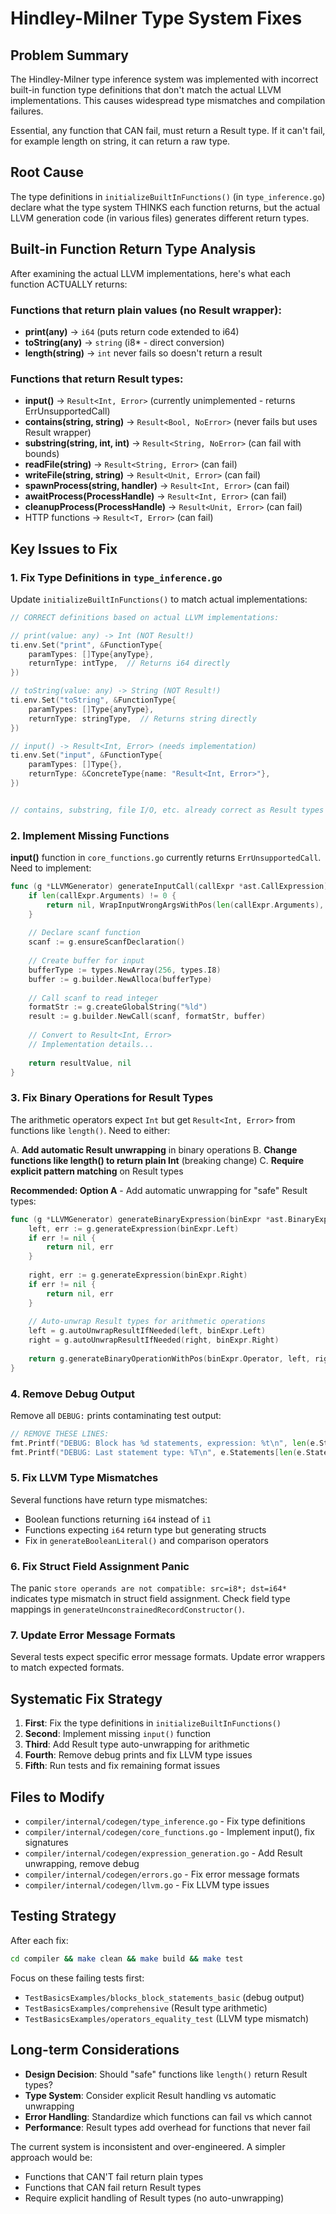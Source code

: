 # Hindley-Milner Type System Fixes

## Problem Summary

The Hindley-Milner type inference system was implemented with incorrect built-in function type definitions that don't match the actual LLVM implementations. This causes widespread type mismatches and compilation failures.

Essential, any function that CAN fail, must return a Result type. If it can't fail, for example length on string, it can return a raw type.

## Root Cause

The type definitions in `initializeBuiltInFunctions()` (in `type_inference.go`) declare what the type system THINKS each function returns, but the actual LLVM generation code (in various files) generates different return types.

## Built-in Function Return Type Analysis

After examining the actual LLVM implementations, here's what each function ACTUALLY returns:

### Functions that return plain values (no Result wrapper):
- **print(any)** → `i64` (puts return code extended to i64)
- **toString(any)** → `string` (i8* - direct conversion)
- **length(string)** → `int` never fails so doesn't return a result

### Functions that return Result types:
- **input()** → `Result<Int, Error>` (currently unimplemented - returns ErrUnsupportedCall)
- **contains(string, string)** → `Result<Bool, NoError>` (never fails but uses Result wrapper)
- **substring(string, int, int)** → `Result<String, NoError>` (can fail with bounds)
- **readFile(string)** → `Result<String, Error>` (can fail)
- **writeFile(string, string)** → `Result<Unit, Error>` (can fail)
- **spawnProcess(string, handler)** → `Result<Int, Error>` (can fail)
- **awaitProcess(ProcessHandle)** → `Result<Int, Error>` (can fail)
- **cleanupProcess(ProcessHandle)** → `Result<Unit, Error>` (can fail)
- HTTP functions → `Result<T, Error>` (can fail)

## Key Issues to Fix

### 1. Fix Type Definitions in `type_inference.go`

Update `initializeBuiltInFunctions()` to match actual implementations:

```go
// CORRECT definitions based on actual LLVM implementations:

// print(value: any) -> Int (NOT Result!)
ti.env.Set("print", &FunctionType{
    paramTypes: []Type{anyType},
    returnType: intType,  // Returns i64 directly
})

// toString(value: any) -> String (NOT Result!)
ti.env.Set("toString", &FunctionType{
    paramTypes: []Type{anyType},
    returnType: stringType,  // Returns string directly
})

// input() -> Result<Int, Error> (needs implementation)
ti.env.Set("input", &FunctionType{
    paramTypes: []Type{},
    returnType: &ConcreteType{name: "Result<Int, Error>"},
})


// contains, substring, file I/O, etc. already correct as Result types
```

### 2. Implement Missing Functions

**input()** function in `core_functions.go` currently returns `ErrUnsupportedCall`. Need to implement:

```go
func (g *LLVMGenerator) generateInputCall(callExpr *ast.CallExpression) (value.Value, error) {
    if len(callExpr.Arguments) != 0 {
        return nil, WrapInputWrongArgsWithPos(len(callExpr.Arguments), callExpr.Position)
    }
    
    // Declare scanf function
    scanf := g.ensureScanfDeclaration()
    
    // Create buffer for input
    bufferType := types.NewArray(256, types.I8)
    buffer := g.builder.NewAlloca(bufferType)
    
    // Call scanf to read integer
    formatStr := g.createGlobalString("%ld")
    result := g.builder.NewCall(scanf, formatStr, buffer)
    
    // Convert to Result<Int, Error>
    // Implementation details...
    
    return resultValue, nil
}
```

### 3. Fix Binary Operations for Result Types

The arithmetic operators expect `Int` but get `Result<Int, Error>` from functions like `length()`. Need to either:

A. **Add automatic Result unwrapping** in binary operations
B. **Change functions like length() to return plain Int** (breaking change)
C. **Require explicit pattern matching** on Result types

**Recommended: Option A** - Add automatic unwrapping for "safe" Result types:

```go
func (g *LLVMGenerator) generateBinaryExpression(binExpr *ast.BinaryExpression) (value.Value, error) {
    left, err := g.generateExpression(binExpr.Left)
    if err != nil {
        return nil, err
    }
    
    right, err := g.generateExpression(binExpr.Right)
    if err != nil {
        return nil, err
    }
    
    // Auto-unwrap Result types for arithmetic operations
    left = g.autoUnwrapResultIfNeeded(left, binExpr.Left)
    right = g.autoUnwrapResultIfNeeded(right, binExpr.Right)
    
    return g.generateBinaryOperationWithPos(binExpr.Operator, left, right, binExpr.Position)
}
```

### 4. Remove Debug Output

Remove all `DEBUG:` prints contaminating test output:

```go
// REMOVE THESE LINES:
fmt.Printf("DEBUG: Block has %d statements, expression: %t\n", len(e.Statements), e.Expression != nil)
fmt.Printf("DEBUG: Last statement type: %T\n", e.Statements[len(e.Statements)-1])
```

### 5. Fix LLVM Type Mismatches

Several functions have return type mismatches:

- Boolean functions returning `i64` instead of `i1`
- Functions expecting `i64` return type but generating structs
- Fix in `generateBooleanLiteral()` and comparison operators

### 6. Fix Struct Field Assignment Panic

The panic `store operands are not compatible: src=i8*; dst=i64*` indicates type mismatch in struct field assignment. Check field type mappings in `generateUnconstrainedRecordConstructor()`.

### 7. Update Error Message Formats

Several tests expect specific error message formats. Update error wrappers to match expected formats.

## Systematic Fix Strategy

1. **First**: Fix the type definitions in `initializeBuiltInFunctions()`
2. **Second**: Implement missing `input()` function
3. **Third**: Add Result type auto-unwrapping for arithmetic
4. **Fourth**: Remove debug prints and fix LLVM type issues
5. **Fifth**: Run tests and fix remaining format issues

## Files to Modify

- `compiler/internal/codegen/type_inference.go` - Fix type definitions
- `compiler/internal/codegen/core_functions.go` - Implement input(), fix signatures
- `compiler/internal/codegen/expression_generation.go` - Add Result unwrapping, remove debug
- `compiler/internal/codegen/errors.go` - Fix error message formats
- `compiler/internal/codegen/llvm.go` - Fix LLVM type issues

## Testing Strategy

After each fix:
```bash
cd compiler && make clean && make build && make test
```

Focus on these failing tests first:
- `TestBasicsExamples/blocks_block_statements_basic` (debug output)
- `TestBasicsExamples/comprehensive` (Result type arithmetic)
- `TestBasicsExamples/operators_equality_test` (LLVM type mismatch)

## Long-term Considerations

- **Design Decision**: Should "safe" functions like `length()` return Result types?
- **Type System**: Consider explicit Result handling vs automatic unwrapping
- **Error Handling**: Standardize which functions can fail vs which cannot
- **Performance**: Result types add overhead for functions that never fail

The current system is inconsistent and over-engineered. A simpler approach would be:
- Functions that CAN'T fail return plain types
- Functions that CAN fail return Result types
- Require explicit handling of Result types (no auto-unwrapping) 